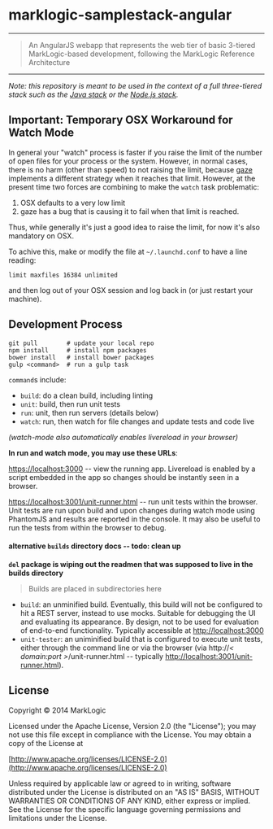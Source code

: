 # marklogic-samplestack-angular

---

> An AngularJS webapp that represents the web tier of basic 3-tiered
MarkLogic-based development,
following the MarkLogic Reference Architecture

---

*Note: this repository is meant to be used in the context of a full
three-tiered stack such as the [Java stack](https://github.com/marklogic/samplestack-java)
or the [Node.js stack](https://github.com/marklogic/samplestack-node).*

## Important: Temporary OSX Workaround for Watch Mode

In general your "watch" process is faster if you raise the limit of the number
of open files for your process or the system.  However, in normal cases, there
is no harm (other than speed) to not raising the limit, because
[gaze](https://github.com/shama/gaze) implements a different strategy when
it reaches that limit.  However, at the present time two forces are combining
to make the `watch` task problematic:

1. OSX defaults to a very low limit
2. gaze has a bug that is causing it to fail when that limit is reached.

Thus, while generally it's just a good idea to raise the limit, for now it's
also mandatory on OSX.

To achive this, make or modify the file at `~/.launchd.conf` to have a line
reading:

```
limit maxfiles 16384 unlimited
```

and then log out of your OSX session and log back in (or just restart your
machine).

## Development Process

```
git pull        # update your local repo
npm install     # install npm packages
bower install   # install bower packages
gulp <command>  # run a gulp task
```

`command`s include:

* `build`:  do a clean build, including linting
* `unit`:   build, then run unit tests
* `run`:    unit, then run servers (details below)
* `watch`:  run, then watch for file changes and update tests and code live

*(watch-mode also automatically enables livereload in your browser)*

**In run and watch mode, you may use these URLs**:

<a target="_blank" href="https://localhost:3000">https://localhost:3000</a> -- view the running app.
Livereload is enabled by a script embedded in the app so changes should
be instantly seen in a browser.

<a target="_blank" href="https://localhost:3001/unit-runner.html">https://localhost:3001/unit-runner.html</a>
 -- run
unit tests within the browser.  Unit tests are run upon build and upon changes
during watch mode using PhantomJS and results are reported in the console.
It may also be useful to run the tests from within the browser to debug.

#### alternative `builds` directory docs -- todo: clean up

**`del` package is wiping out the readmen that was supposed to live in the
builds directory**

> Builds are placed in subdirectories here

* `build`: an unminified build. Eventually, this build will not be configured to hit a REST server, instead to use mocks.  Suitable for debugging the UI and evaluating its appearance.  By design, not to be used for evaluation of end-to-end functionality.  Typically accessible at [http://localhost:3000](http://localhost:3000)
* `unit-tester`: an uniminified build that is configured to execute unit tests, either through the command line or via the browser (via http://*&lt; domain:port &gt;*/unit-runner.html -- typically [http://localhost:3001/unit-runner.html](http://localhost:3001/unit-runner.html)).

## License

Copyright © 2014 MarkLogic

Licensed under the Apache License, Version 2.0 (the "License");
you may not use this file except in compliance with the License.
You may obtain a copy of the License at

  [http://www.apache.org/licenses/LICENSE-2.0](http://www.apache.org/licenses/LICENSE-2.0)

Unless required by applicable law or agreed to in writing, software
distributed under the License is distributed on an "AS IS" BASIS,
WITHOUT WARRANTIES OR CONDITIONS OF ANY KIND, either express or implied.
See the License for the specific language governing permissions and
limitations under the License.
